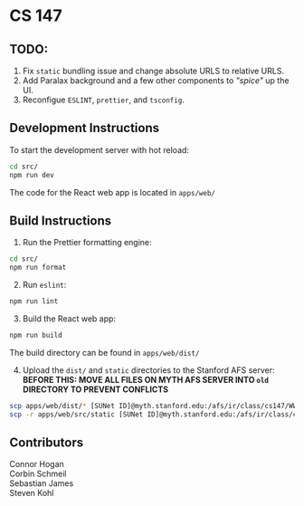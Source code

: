 # CS 147

## TODO:

1. Fix `static` bundling issue and change absolute URLS to relative URLS.
2. Add Paralax background and a few other components to _"spice"_ up the UI.
3. Reconfigue `ESLINT`, `prettier`, and `tsconfig`.

## Development Instructions

To start the development server with hot reload:

```bash
cd src/
npm run dev
```

The code for the React web app is located in `apps/web/`

## Build Instructions

1. Run the Prettier formatting engine:

```bash
cd src/
npm run format
```

2. Run `eslint`:

```bash
npm run lint
```

3. Build the React web app:

```bash
npm run build
```

The build directory can be found in `apps/web/dist/`

4. Upload the `dist/` and `static` directories to the Stanford AFS server:
   **BEFORE THIS: MOVE ALL FILES ON MYTH AFS SERVER INTO `old` DIRECTORY TO PREVENT CONFLICTS**

```bash
scp apps/web/dist/* [SUNet ID]@myth.stanford.edu:/afs/ir/class/cs147/WWW/projects/BecomingIron-Man/Wavelength
scp -r apps/web/src/static [SUNet ID]@myth.stanford.edu:/afs/ir/class/cs147/WWW/projects/BecomingIron-Man/Wavelength
```

## Contributors

Connor Hogan  
Corbin Schmeil  
Sebastian James  
Steven Kohl
